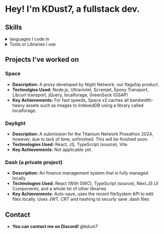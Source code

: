 # Hey! I'm KDust7, a fullstack dev.


## Skills

<details>
<summary>languages I code in</summary>
<b>Python</b>
<br>
<b>JavaScript/TypeScript</b>
<br>
<b>HTML</b>
<br>
<b>CSS</b>
<br>
<b>JS</b>
<br>
<b>SQL</b>
<br>
<b>Astro</b>
<br>
<b>Next.js</b>
<br>
<b>Node.js</b>
<br>
<b>Bun</b>

</details>

<details>
<summary>Tools or Libraries I use</summary>
<b>React</b>
<br>
<b>Git</b>
<br>
<b>Flask</b>
<br>
<b>pyScript</b>
<br>
<b>GitHub</b>
<br>
<b>Visual Studio Code</b>


</details>




## Projects I've worked on
### Space
* **Description:** A proxy developed by Night Network; our flagship product.
* **Technolgies Used:** Node.js, Ultraviolet, Scramjet, Epoxy Transport, Libcurl transport, jQuery, localforage, GreenSock (GSAP)
* **Key Achievements:** For fast speeds, Space v2 caches all bandwidth-heavy assets such as images to IndexedDB using a library called localforage.

### Daylight
* **Description:** A submission for the Titanium Network Proxathon 2024, however, due to lack of time, unfinished. This will be finished soon.
* **Technologies Used:** React, JS, TypeScript (source), Vite
* **Key Achievements:** Not applicable yet.


### Dash (a private project)
* **Description:** An finance management system that is fully managed locally
* **Technologies Used:** React (With SWC), TypeScript (source), Next.JS UI Components, and a whole lot of other libraries
* **Key Achievements:** Auto-save, uses the recent fileSystem API to edit files locally. Uses JWT, CRT and hashing to securly save .dash files






## Contact

* **You can contact me on Discord!** *@kdust7*
  

